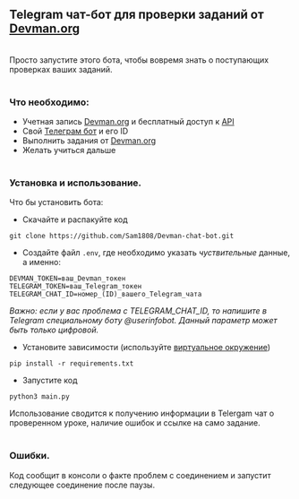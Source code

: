 ## Telegram чат-бот для проверки заданий от [Devman.org](https://dvmn.org/)
</br>
Просто запустите этого бота, чтобы вовремя знать о поступающих проверках ваших заданий.
</br></br>

### Что необходимо: 

- Учетная запись [Devman.org](https://dvmn.org/) и бесплатный доступ к [API](https://dvmn.org/api/docs/)
- Свой [Телеграм бот](https://telegram.me/BotFather) и его ID
- Выполнить задания от [Devman.org](https://dvmn.org/)
- Желать учиться дальше
</br></br>
### Установка и использование.

Что бы установить бота:
- Скачайте и распакуйте код
```
git clone https://github.com/Sam1808/Devman-chat-bot.git
```
- Создайте файл `.env`, где необходимо указать *чуствительные* данные, а именно: 
```
DEVMAN_TOKEN=ваш_Devman_токен
TELEGRAM_TOKEN=ваш_Telegram_токен
TELEGRAM_CHAT_ID=номер_(ID)_вашего_Telegram_чата
```
*Важно: если у вас проблема с TELEGRAM_CHAT_ID, то напишите в Telegram специальному боту @userinfobot. Данный параметр может быть только цифровой.*
- Установите зависимости (используйте [виртуальное окружение](https://pythoner.name/documentation/tutorial/venv))
```
pip install -r requirements.txt
```
- Запустите код
```
python3 main.py
```

Использование сводится к получению информации в Telergam чат о проверенном уроке, наличие ошибок и ссылке на само задание.
</br></br>
### Ошибки.
Код сообщит в консоли о факте проблем с соединением и запустит следующее соединение после паузы.
